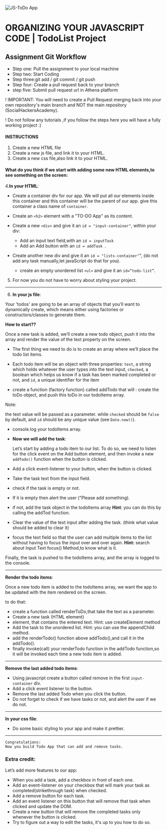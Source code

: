 ![JS-ToDo App](to-do-list.png)

# ORGANIZING YOUR JAVASCRIPT CODE | TodoList Project

## Assignment Git Workflow

- Step one: Pull the assignment to your local machine
- Step two: Start Coding
- Step three:git add / git commit / git push
- Step four: Create a pull request back to your branch
- step five: Submit pull request url in Athena platform

! IMPORTANT: You will need to create a Pull Request merging back into your own repository's main branch and NOT the main repository (SocialHackersAcademy).

! Do not follow any tutorials ,if you follow the steps here you will have a fully working project :)

#### INSTRUCTIONS

1.  Create a new HTML file
2.  Create a new js file, and link it to your HTML.
3.  Create a new css file,also link it to your HTML.

#### **What do you think if we start with adding some new HTML elements,to see something on the screen:**

4.**In your HTML**:

- Create a container div for our app. We will put all our elements inside this container and this container will be the parent of our app.
  give this container a class name of `container`.
- Create an `<h2>` element with a "TO-DO App" as its content.
- Create a new `<div>` and give it an `id = "input-container"`, within your div:

  - Add an input text field,with an `id = inputTask`
  - Add an Add button with an `id = addTask `.

- Create another new div and give it an `id = "lists-container"`",
  (do not add any task manually,let javaScript do that for you).
  - create an empty unordered list `<ul>` and give it an `id=“todo-list”`.

5. For now you do not have to worry about styling your project.

---

6. **In your js file**:

Your 'todos' are going to be an array of objects that you'll want to dynamically create, which means either using factories or constructors/classes to generate them.

**How to start??**

Once a new task is added, we’ll create a new todo object, push it into the array and render the value of the text property on the screen.

- The first thing we need to do is to create an array where we’ll place the todo list items.

- Each todo item will be an object with three properties: `text`, a string which holds whatever the user types into the text input, `checked`, a boolean which helps us know if a task has been marked completed or not, and `id`, a unique identifier for the item

- create a function (factory function) called addTodo that will :
  create the toDo object, and push this toDo in our todoItems array.

Note:

the text value will be passed as a parameter. while `checked` should be `false` by default, and `id` should be any unique value (see `Date.now()`).

- console.log your todoItems array.

- **Now we will add the task**:

  Let’s start by adding a todo item to our list. To do so, we need to listen for the click event on the Add button element, and then invoke a new `addTodo()` function when the button is clicked.

- Add a click event-listener to your button, when the button is clicked.
- Take the task text from the input field.
- check if the task is empty or not.
- If it is empty then alert the user ("Please add something).
- if not, add the task object in the todoItems array
  **Hint**: you can do this by calling the addTod function.
- Clear the value of the text input after adding the task.
  (think what value should be added to clear it)
- focus the text field so that the user can add multiple items to the list without having to focus the input over and over again.
  **Hint:** search about Input Text focus() Method,to know what is it.

Finally, the task is pushed to the todoItems array, and the array is logged to the console.

---

**Render the todo items**:

Once a new todo item is added to the todoItems array, we want the app to be updated with the item rendered on the screen.

to do that:

- create a function called renderToDo,that take the text as a parameter.
- Create a new task (HTML element) <li> element, that contains the entered text.
  Hint: use createElement method
- Add the task to the unordered list.
  Hint: you can use the appendChild method.
- add the renderTodo() function above addTodo(),and call it in the addTodo().
- finally invoke(call) your renderTodo function in the addTodo function,so it will be invoked each time a new todo item is added.

---

**Remove the last added todo items**:

- Using javascript create a button called remove in the first `input-container` div.
- Add a click event listener to the button.
- Remove the last added Todo when you click the button.
- Do not forget to check if we have tasks or not, and alert the user if we do not.

---

**In your css file**:

- Do some basic styling to your app and make it prettier.

---

```
Congratulations:
Now you build Todo App that can add and remove tasks.

```

### Extra credit:

Let’s add more features to our app:

- When you add a task, add a checkbox in front of each one.
- Add an event-listener on your checkbox that will mark your task as completed(strikethrough task) when checked.
- Add a remove button for each task.
- Add an event listener on this button that will remove that task when clicked and update the DOM.
- Create a new button that will remove the completed tasks only whenever the button is clicked.
- Try to figure out a way to edit the tasks, it's up to you how to do so.
